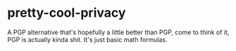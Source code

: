 # pretty-cool-privacy
A PGP alternative that's hopefully a little better than PGP, come to think of it, PGP is actually kinda shit. It's just basic math formulas.
